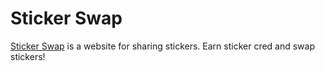 # Sticker Swap 

[Sticker Swap](https://stickerswap.io) is a website for sharing stickers. Earn sticker cred and swap stickers! 


